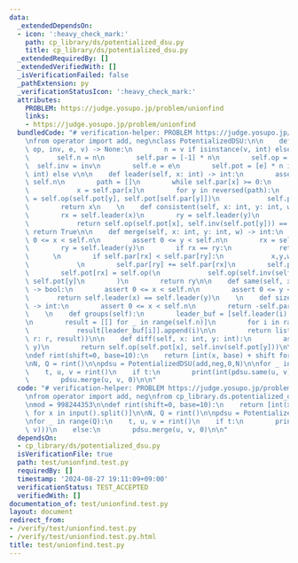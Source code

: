```yaml
---
data:
  _extendedDependsOn:
  - icon: ':heavy_check_mark:'
    path: cp_library/ds/potentialized_dsu.py
    title: cp_library/ds/potentialized_dsu.py
  _extendedRequiredBy: []
  _extendedVerifiedWith: []
  _isVerificationFailed: false
  _pathExtension: py
  _verificationStatusIcon: ':heavy_check_mark:'
  attributes:
    PROBLEM: https://judge.yosupo.jp/problem/unionfind
    links:
    - https://judge.yosupo.jp/problem/unionfind
  bundledCode: "# verification-helper: PROBLEM https://judge.yosupo.jp/problem/unionfind\n\
    \nfrom operator import add, neg\nclass PotentializedDSU:\n\n    def __init__(self,\
    \ op, inv, e, v) -> None:\n        n = v if isinstance(v, int) else len(v)\n \
    \       self.n = n\n        self.par = [-1] * n\n        self.op = op\n      \
    \  self.inv = inv\n        self.e = e\n        self.pot = [e] * n if isinstance(v,\
    \ int) else v\n\n    def leader(self, x: int) -> int:\n        assert 0 <= x <\
    \ self.n\n        path = []\n        while self.par[x] >= 0:\n            path.append(x)\n\
    \            x = self.par[x]\n        for y in reversed(path):\n            self.pot[y]\
    \ = self.op(self.pot[y], self.pot[self.par[y]])\n            self.par[y] = x\n\
    \        return x\n    \n    def consistent(self, x: int, y: int, w) -> bool:\n\
    \        rx = self.leader(x)\n        ry = self.leader(y)\n        if rx == ry:\n\
    \            return self.op(self.pot[x], self.inv(self.pot[y])) == w\n       \
    \ return True\n\n    def merge(self, x: int, y: int, w) -> int:\n        assert\
    \ 0 <= x < self.n\n        assert 0 <= y < self.n\n        rx = self.leader(x)\n\
    \        ry = self.leader(y)\n        if rx == ry:\n            return rx\n  \
    \      \n        if self.par[rx] < self.par[ry]:\n            x,y,w,rx,ry = y,x,self.inv(w),ry,rx\n\
    \            \n        self.par[ry] += self.par[rx]\n        self.par[rx] = ry\n\
    \        self.pot[rx] = self.op(\n            self.op(self.inv(self.pot[x]), w),\
    \ self.pot[y]\n        )\n        return ry\n\n    def same(self, x: int, y: int)\
    \ -> bool:\n        assert 0 <= x < self.n\n        assert 0 <= y < self.n\n \
    \       return self.leader(x) == self.leader(y)\n    \n    def size(self, x: int)\
    \ -> int:\n        assert 0 <= x < self.n\n        return -self.par[self.leader(x)]\n\
    \    \n    def groups(self):\n        leader_buf = [self.leader(i) for i in range(self.n)]\n\
    \n        result = [[] for _ in range(self.n)]\n        for i in range(self.n):\n\
    \            result[leader_buf[i]].append(i)\n\n        return list(filter(lambda\
    \ r: r, result))\n\n    def diff(self, x: int, y: int):\n        assert self.same(x,\
    \ y)\n        return self.op(self.pot[x], self.inv(self.pot[y]))\n\n\nmod = 998244353\n\
    \ndef rint(shift=0, base=10):\n    return [int(x, base) + shift for x in input().split()]\n\
    \nN, Q = rint()\n\npdsu = PotentializedDSU(add,neg,0,N)\n\nfor _ in range(Q):\n\
    \    t, u, v = rint()\n    if t:\n        print(int(pdsu.same(u, v)))\n    else:\n\
    \        pdsu.merge(u, v, 0)\n\n"
  code: "# verification-helper: PROBLEM https://judge.yosupo.jp/problem/unionfind\n\
    \nfrom operator import add, neg\nfrom cp_library.ds.potentialized_dsu import PotentializedDSU\n\
    \nmod = 998244353\n\ndef rint(shift=0, base=10):\n    return [int(x, base) + shift\
    \ for x in input().split()]\n\nN, Q = rint()\n\npdsu = PotentializedDSU(add,neg,0,N)\n\
    \nfor _ in range(Q):\n    t, u, v = rint()\n    if t:\n        print(int(pdsu.same(u,\
    \ v)))\n    else:\n        pdsu.merge(u, v, 0)\n\n"
  dependsOn:
  - cp_library/ds/potentialized_dsu.py
  isVerificationFile: true
  path: test/unionfind.test.py
  requiredBy: []
  timestamp: '2024-08-27 19:11:09+09:00'
  verificationStatus: TEST_ACCEPTED
  verifiedWith: []
documentation_of: test/unionfind.test.py
layout: document
redirect_from:
- /verify/test/unionfind.test.py
- /verify/test/unionfind.test.py.html
title: test/unionfind.test.py
---
```

